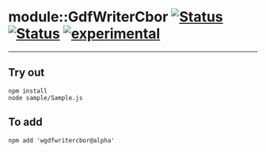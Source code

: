 
# module::GdfWriterCbor [![Status](https://circleci.com/gh/Wandalen/wGdfWriterCbor.svg?style=shield)](https://img.shields.io/circleci/build/github/Wandalen/wGdfWriterCbor?label=Test&logo=Test) [![Status](https://github.com/Wandalen/wGdfWriterCbor/workflows/Test/badge.svg)](https://github.com/Wandalen/wGdfWriterCbor/actions?query=workflow%3ATest) [![experimental](https://img.shields.io/badge/stability-experimental-orange.svg)](https://github.com/emersion/stability-badges#experimental)

___

## Try out
```
npm install
node sample/Sample.js
```

## To add
```
npm add 'wgdfwritercbor@alpha'
```

